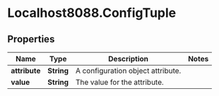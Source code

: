 # Localhost8088.ConfigTuple

## Properties
Name | Type | Description | Notes
------------ | ------------- | ------------- | -------------
**attribute** | **String** | A configuration object attribute. | 
**value** | **String** | The value for the attribute. | 
